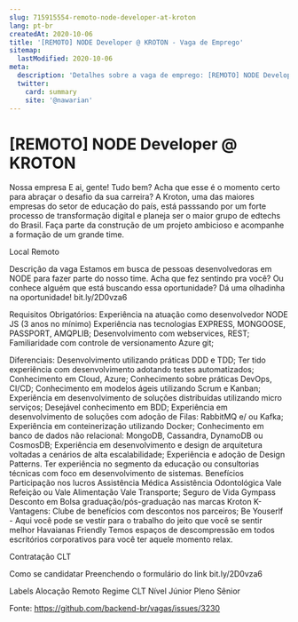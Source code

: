 ```yaml
---
slug: 715915554-remoto-node-developer-at-kroton
lang: pt-br
createdAt: 2020-10-06
title: '[REMOTO] NODE Developer @ KROTON - Vaga de Emprego'
sitemap:
  lastModified: 2020-10-06
meta:
  description: 'Detalhes sobre a vaga de emprego: [REMOTO] NODE Developer @ KROTON'
  twitter:
    card: summary
    site: '@nawarian'
---
```


# [REMOTO] NODE Developer @ KROTON

Nossa empresa
E ai, gente! Tudo bem?
Acha que esse é o momento certo para abraçar o desafio da sua carreira?
A Kroton, uma das maiores empresas do setor de educação do país, está passsando por um forte processo de transformação digital e planeja ser o maior grupo de edtechs do Brasil. Faça parte da construção de um projeto ambicioso e acompanhe a formação de um grande time.

Local
Remoto

Descrição da vaga
Estamos em busca de pessoas desenvolvedoras em NODE para fazer parte do nosso time. Acha que fez sentindo pra você? Ou conhece alguém que está buscando essa oportunidade?
Dá uma olhadinha na oportunidade!
bit.ly/2D0vza6

Requisitos
Obrigatórios:
Experiência na atuação como desenvolvedor NODE JS (3 anos no mínimo)
Experiência nas tecnologias EXPRESS, MONGOOSE, PASSPORT, AMQPLIB;
Desenvolvimento com webservices, REST;
Familiaridade com controle de versionamento Azure git;

Diferenciais:
Desenvolvimento utilizando práticas DDD e TDD;
Ter tido experiência com desenvolvimento adotando testes automatizados;
Conhecimento em Cloud, Azure;
Conhecimento sobre práticas DevOps, CI/CD;
Conhecimento em modelos ágeis utilizando Scrum e Kanban;
Experiência em desenvolvimento de soluções distribuídas utilizando micro serviços;
Desejável conhecimento em BDD;
Experiência em desenvolvimento de soluções com adoção de Filas: RabbitMQ e/ ou Kafka;
Experiência em conteinerização utilizando Docker;
Conhecimento em banco de dados não relacional: MongoDB, Cassandra, DynamoDB ou CosmosDB;
Experiência em desenvolvimento e design de arquitetura voltadas a cenários de alta escalabilidade;
Experiência e adoção de Design Patterns.
Ter experiência no segmento da educação ou consultorias técnicas com foco em desenvolvimento de sistemas.
Benefícios
Participação nos lucros
Assistência Médica
Assistência Odontológica
Vale Refeição ou Vale Alimentação
Vale Transporte;
Seguro de Vida
Gympass
Desconto em Bolsa graduação/pós-graduação nas marcas Kroton
K-Vantagens: Clube de benefícios com descontos nos parceiros;
Be Youserlf - Aqui você pode se vestir para o trabalho do jeito que você se sentir melhor
Havaianas Friendly
Temos espaços de descompressão em todos escritórios corporativos para você ter aquele momento relax.

Contratação
CLT

Como se candidatar
Preenchendo o formulário do link bit.ly/2D0vza6

Labels
Alocação
Remoto
Regime
CLT
Nível
Júnior
Pleno
Sênior

Fonte: https://github.com/backend-br/vagas/issues/3230